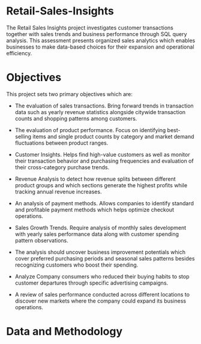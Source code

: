 # Retail-Sales-Insights
The Retail Sales Insights project investigates customer transactions together with sales trends and business performance through SQL query analysis. This assessment presents organized sales analytics which enables businesses to make data-based choices for their expansion and operational efficiency.

# Objectives

This project sets two primary objectives which are:

- The evaluation of sales transactions. Bring forward trends in transaction data such as yearly revenue statistics alongside citywide transaction counts and shopping patterns among customers.

- The evaluation of product performance. Focus on identifying best-selling items and single product counts by category and market demand fluctuations between product ranges.

- Customer Insights. Helps find high-value customers as well as monitor their transaction behavior and purchasing frequencies and evaluation of their cross-category purchase trends.

- Revenue Analysis to detect how revenue splits between different product groups and which sections generate the highest profits while tracking annual revenue increases.

- An analysis of payment methods. Allows companies to identify standard and profitable payment methods which helps optimize checkout operations.

- Sales Growth Trends. Require analysis of monthly sales development with yearly sales performance data along with customer spending pattern observations.

- The analysis should uncover business improvement potentials which cover preferred purchasing periods and seasonal sales patterns besides recognizing customers who boost their spending.

- Analyze Company consumers who reduced their buying habits to stop customer departures through specific advertising campaigns.

- A review of sales performance conducted across different locations to discover new markets where the company could expand its business operations.

# Data and Methodology

